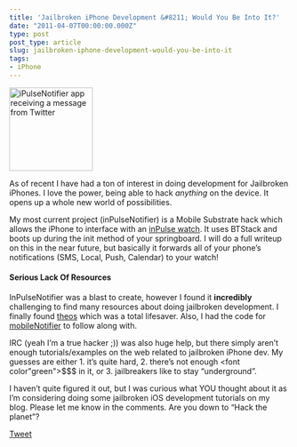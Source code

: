 ```yaml
---
title: 'Jailbroken iPhone Development &#8211; Would You Be Into It?'
date: "2011-04-07T00:00:00.000Z"
type: post 
post_type: article
slug: jailbroken-iphone-development-would-you-be-into-it
tags: 
- iPhone
---
```

<img class="alignright" src="http://dl.dropbox.com/u/1574088/photo.JPG " title="iPulseNotifier app receiving a message from Twitter" width="150" />

As of recent I have had a ton of interest in doing development for Jailbroken iPhones. I love the power, being able to hack *anything* on the device. It opens up a whole new world of possibilities.

My most current project (inPulseNotifier) is a Mobile Substrate hack which allows the iPhone to interface with an [inPulse watch][1]. It uses BTStack and boots up during the init method of your springboard. I will do a full writeup on this in the near future, but basically it forwards all of your phone&#8217;s notifications (SMS, Local, Push, Calendar) to your watch!

#### Serious Lack Of Resources

InPulseNotifier was a blast to create, however I found it **incredibly** challenging to find many resources about doing jailbroken development. I finally found [theos][2] which was a total lifesaver. Also, I had the code for [mobileNotifier][3] to follow along with.

IRC (yeah I&#8217;m a true hacker ;)) was also huge help, but there simply aren&#8217;t enough tutorials/examples on the web related to jailbroken iPhone dev. My guesses are either 1. it&#8217;s quite hard, 2. there&#8217;s not enough <font color"green">$$$</font> in it, or 3. jailbreakers like to stay &#8220;underground&#8221;.

I haven&#8217;t quite figured it out, but I was curious what YOU thought about it as I&#8217;m considering doing some jailbroken iOS development tutorials on my blog. Please let me know in the comments. Are you down to &#8220;Hack the planet&#8221;?

<div style="">
  <a href="http://twitter.com/share" class="twitter-share-button" data-count="horizontal" data-text="Jailbroken iPhone Development - Would You Be Into It?" data-url="http://brandontreb.com/jailbroken-iphone-development-would-you-be-into-it"  data-via="brandontreb" data-related="brandontreb:">Tweet</a>
</div>

 [1]: http://getinpulse.com
 [2]: http://iphonedevwiki.net/index.php/Theos/Getting_Started
 [3]: http://www.peterhajas.com/blog/2011/2/27/mobilenotifier-beta3-copious-corn-flakes-1.html